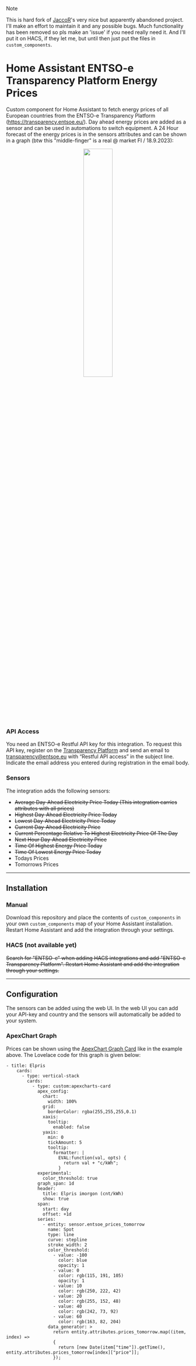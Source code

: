 > [!NOTE]
> This is hard fork of  [JaccoR](https://github.com/JaccoR/hass-entso-e)'s very nice but apparently abandoned project. I'll make an effort to maintain it and any possible bugs. Much functionality has been removed so pls make an 'issue' if you need really need it. And I'll put it on HACS, if they let me, but until then just put the files in `custom_components`. 

# Home Assistant ENTSO-e Transparency Platform Energy Prices
Custom component for Home Assistant to fetch energy prices of all European countries from the ENTSO-e Transparency Platform (https://transparency.entsoe.eu/).
Day ahead energy prices are added as a sensor and can be used in automations to switch equipment. A 24 Hour forecast of the energy prices is in the sensors attributes and can be shown in a graph (btw this "middle-finger" is a real @ market FI / 18.9.2023):

<p align="center">
<img src="https://github.com/andreas-berg/hass-entsoe-dayahead/assets/39428693/2fb7e32c-b93a-4277-9dbd-0135eece885a" width=40% height=40%>
</p>

### API Access
You need an ENTSO-e Restful API key for this integration. To request this API key, register on the [Transparency Platform](https://transparency.entsoe.eu/) and send an email to transparency@entsoe.eu with “Restful API access” in the subject line. Indicate the
email address you entered during registration in the email body.

### Sensors
The integration adds the following sensors:
- ~~Average Day-Ahead Electricity Price Today (This integration carries attributes with all prices)~~
- ~~Highest Day-Ahead Electricity Price Today~~
- ~~Lowest Day-Ahead Electricity Price Today~~
- ~~Current Day-Ahead Electricity Price~~
- ~~Current Percentage Relative To Highest Electricity Price Of The Day~~
- ~~Next Hour Day-Ahead Electricity Price~~
- ~~Time Of Highest Energy Price Today~~
- ~~Time Of Lowest Energy Price Today~~
- Todays Prices
- Tomorrows Prices
------
## Installation

### Manual
Download this repository and place the contents of `custom_components` in your own `custom_components` map of your Home Assistant installation. Restart Home Assistant and add the integration through your settings. 

### HACS (not available yet)

~~Search for "ENTSO-e" when adding HACS integrations and add "ENTSO-e Transparency Platform". Restart Home Assistant and add the integration through your settings.~~

------
## Configuration

The sensors can be added using the web UI. In the web UI you can add your API-key and country and the sensors will automatically be added to your system. 

### ApexChart Graph
Prices can be shown using the [ApexChart Graph Card](https://github.com/RomRider/apexcharts-card) like in the example above. The Lovelace code for this graph is given below:

```
- title: Elpris
    cards:
      - type: vertical-stack
        cards:
          - type: custom:apexcharts-card
            apex_config:
              chart:
                width: 100%
              grid:
                borderColor: rgba(255,255,255,0.1)
              xaxis:
                tooltip:
                  enabled: false
              yaxis:
                min: 0
                tickAmount: 5
                tooltip:
                  formatter: |
                    EVAL:function(val, opts) {
                      return val + "c/kWh";
                    }
            experimental:
              color_threshold: true
            graph_span: 1d
            header:
              title: Elpris imorgon (cnt/kWh)
              show: true
            span:
              start: day
              offset: +1d
            series:
              - entity: sensor.entsoe_prices_tomorrow
                name: Spot
                type: line
                curve: stepline
                stroke_width: 2
                color_threshold:
                  - value: -100
                    color: blue
                    opacity: 1
                  - value: 0
                    color: rgb(115, 191, 105)
                    opacity: 1
                  - value: 10
                    color: rgb(250, 222, 42)
                  - value: 20
                    color: rgb(255, 152, 48)
                  - value: 40
                    color: rgb(242, 73, 92)
                  - value: 60
                    color: rgb(163, 82, 204)
                data_generator: >
                  return entity.attributes.prices_tomorrow.map((item, index) =>
                  {
                    return [new Date(item["time"]).getTime(), entity.attributes.prices_tomorrow[index]["price"]];
                  });
```




